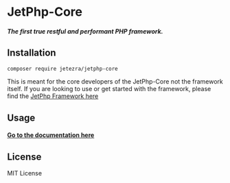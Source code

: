 # JetPhp-Core

##### The first true restful and performant PHP framework.


## Installation

```bash
composer require jetezra/jetphp-core
```
This is meant for the core developers of the JetPhp-Core not the framework itself.
If you are looking to use or get started with the framework, please find the [JetPhp Framework here](https://github.com/JetPhp-project/JetPhp-Framework.git)

## Usage

#### [Go to the documentation here](https://jetphp-project.github.io/JetPhp-Core/)

## License
MIT License
